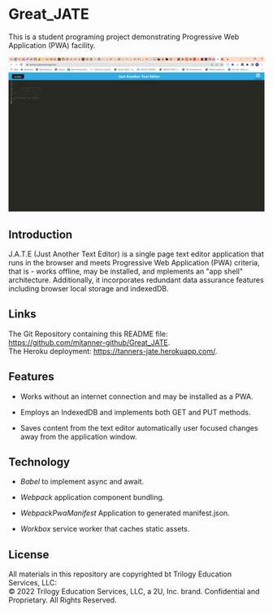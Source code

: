 # Great_JATE
This is a student programing project demonstrating Progressive Web Application (PWA) facility.  

![Title Screen](./ReadMe/fig_1.png)  

## Introduction  

J.A.T.E (Just Another Text Editor) is a single page text editor application that runs in the browser and meets Progressive Web Application (PWA) criteria, that is - works offline, may be installed, and mplements an "app shell" architecture. Additionally, it incorporates redundant data assurance features including browser local storage and indexedDB.  

## Links  

The Git Repository containing this README file: https://github.com/mjtanner-github/Great_JATE.   
The Heroku deployment: https://tanners-jate.herokuapp.com/.

## Features

- Works without an internet connection and may be installed as a PWA. 

- Employs an IndexedDB and implements both GET and PUT methods.

- Saves content from the text editor automatically user focused changes away from the application window.

## Technology

- _Babel_ to implement async and await.

- _Webpack_ application component bundling.

- _WebpackPwaManifest_ Application to generated manifest.json.

- _Workbox_  service worker that caches static assets.


## License 

All materials in this repository are copyrighted bt Trilogy Education Services, LLC:   
© 2022 Trilogy Education Services, LLC, a 2U, Inc. brand. Confidential and Proprietary. All Rights Reserved.
